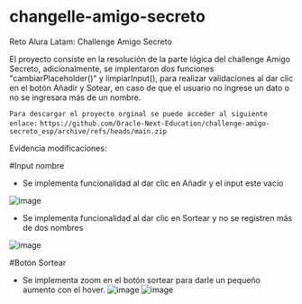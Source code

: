 # changelle-amigo-secreto
Reto Alura Latam: Challenge Amigo Secreto

El proyecto consiste en la resolución de la parte lógica del challenge Amigo Secreto, adicionalmente, se implentaron dos funciones "cambiarPlaceholder()" y limpiarInput(), para realizar validaciones al dar clic en el botón Añadir y Sotear, en caso de que el usuario no ingrese un dato o no se ingresara más de un nombre.

```Para descargar el proyecto orginal se puede acceder al siguiente enlace:``` 
```https://github.com/Oracle-Next-Education/challenge-amigo-secreto_esp/archive/refs/heads/main.zip```

Evidencia modificaciones:

#Input nombre

- Se implementa funcionalidad al dar clic en Añadir y el input este vacío

![image](https://github.com/user-attachments/assets/17f924c9-3ff0-4129-a220-6f69487f3e9f)

- Se implementa funcionalidad al dar clic en Sortear y no se registren más de dos nombres

![image](https://github.com/user-attachments/assets/c004e665-0a3b-4098-adc4-452b75823500)

#Botón Sortear

- Se implementa zoom en el botón sortear para darle un pequeño aumento con el hover.
![image](https://github.com/user-attachments/assets/e16d7ca2-08c6-49ad-abb7-8652120144a5)
![image](https://github.com/user-attachments/assets/b9c98ef3-0be1-46d8-88cc-39e8a934589e)





